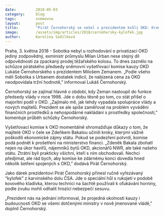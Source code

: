 ```yaml
---
date:         2018-05-03
category:     blog
tags:         sněmovna
layout:       post
title:        "Pirát Černohorský se sešel s prezidentem kvůli OKD: Kromě Bohuslava Sobotky by měl nést zodpovědnost i exministr Urban"
image:        /assets/img/articles/2018/cernohorsky-kylofek.jpg
author:       Karolína Sadílková
---
```



Praha, 3. května 2018 - Sobotka nebyl u rozhodování o privatizaci OKD jediný zodpovědný, exministr průmyslu Milan Urban nese stejný díl odpovědnosti za zpackaný prodej těžařského kolosu. To dnes zaznělo na schůzce pirátského předsedy sněmovní vyšetřovací komise kauzy OKD Lukáše Černohorského s prezidentem Milošem Zemanem. „Podle všeho měli Sobotka s Urbanem dostatek indicií, že nabízená cena za OKD neodpovídala tržní hodnotě,” informoval Lukáš Černohorský.
 
Černohorský se zajímal hlavně o období, kdy Zeman nastoupil do funkce předsedy vlády v roce 1998. Jde o dobu těsně po tom, co stát přišel o majoritní podíl v OKD. „Zajímalo mě, jak tehdy vypadala spolupráce vlády a nových majitelů. Prezident se ale spíše zaměřoval na problém vyvádění finančních prostředků a nehospodárné nakládání s prostředky společnosti,” komentuje průběh schůzky Černohorský.
 
Vyšetřovací komise k OKD momentálně shromažďuje důkazy o tom, že majitelé OKD v čele se Zdeňkem Bakalou učinili kroky, kterými vážně poškodili ekonomické zájmy státu. Pokud se podezření potvrdí, komise podá podnět k prošetření na ministerstvo financí. „Zdeněk Bakala zbohatl nejen na úkor havířů, nájemníků bytů OKD, akcionářů NWR, ale také našeho státu. Ztrátní byli prakticky všichni, kteří s ním obchodovali. Nechci předjímat, ale rád bych, aby komise ke zdárnému konci dovedla hned několik šetření spojených s OKD,” dodává Pirát Černohorský.
 
Jako dárek prezidentovi Pirát Černohorský přinesl ručně vyřezávaný “kylofek” z karvinského dolu ČSA. Jde o speciální hůl s rukojetí v podobě kovového kladívka, kterou technici na šachtě používali k oťukávání horniny, podle zvuku mohli odhalit hrozící nebezpečí sesuvu.

„Prezident nás na jednání informoval, že projedná okolnosti kauzy i budoucnosti OKD se všemi dotčenými ministry v nově jmenované vládě,” doplnil Černohorský.

